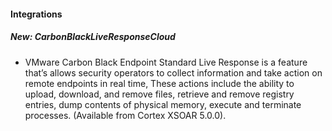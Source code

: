 
#### Integrations
##### New: CarbonBlackLiveResponseCloud
- VMware Carbon Black Endpoint Standard Live Response is a feature that’s allows security operators to collect information and take action on remote endpoints in real time, These actions include the ability to upload, download, and remove files, retrieve and remove registry entries, dump contents of physical memory, execute and terminate processes. (Available from Cortex XSOAR 5.0.0).
